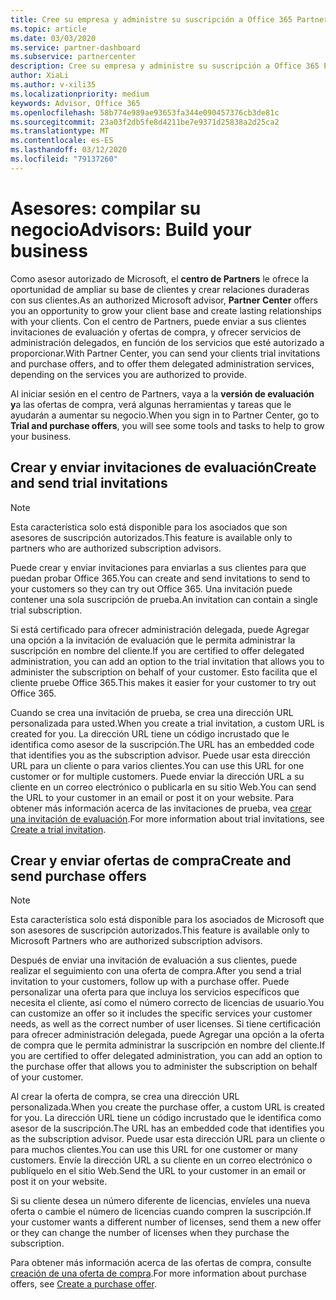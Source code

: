 ```yaml
---
title: Cree su empresa y administre su suscripción a Office 365 Partner | Centro de Partners
ms.topic: article
ms.date: 03/03/2020
ms.service: partner-dashboard
ms.subservice: partnercenter
description: Cree su empresa y administre su suscripción a Office 365 Partner para asesores
author: XiaLi
ms.author: v-xili35
ms.localizationpriority: medium
keywords: Advisor, Office 365
ms.openlocfilehash: 58b774e989ae93653fa344e090457376cb3de81c
ms.sourcegitcommit: 23a03f2db5fe8d4211be7e9371d25838a2d25ca2
ms.translationtype: MT
ms.contentlocale: es-ES
ms.lasthandoff: 03/12/2020
ms.locfileid: "79137260"
---
```

# <a name="advisors-build-your-business"></a><span data-ttu-id="4454e-104">Asesores: compilar su negocio</span><span class="sxs-lookup"><span data-stu-id="4454e-104">Advisors: Build your business</span></span>

<span data-ttu-id="4454e-105">Como asesor autorizado de Microsoft, el **centro de Partners** le ofrece la oportunidad de ampliar su base de clientes y crear relaciones duraderas con sus clientes.</span><span class="sxs-lookup"><span data-stu-id="4454e-105">As an authorized Microsoft advisor, **Partner Center** offers you an opportunity to grow your client base and create lasting relationships with your clients.</span></span> <span data-ttu-id="4454e-106">Con el centro de Partners, puede enviar a sus clientes invitaciones de evaluación y ofertas de compra, y ofrecer servicios de administración delegados, en función de los servicios que esté autorizado a proporcionar.</span><span class="sxs-lookup"><span data-stu-id="4454e-106">With Partner Center, you can send your clients trial invitations and purchase offers, and to offer them delegated administration services, depending on the services you are authorized to provide.</span></span>

<span data-ttu-id="4454e-107">Al iniciar sesión en el centro de Partners, vaya a la **versión de evaluación y**a las ofertas de compra, verá algunas herramientas y tareas que le ayudarán a aumentar su negocio.</span><span class="sxs-lookup"><span data-stu-id="4454e-107">When you sign in to Partner Center, go to **Trial and purchase offers**, you will see some tools and tasks to help to grow your business.</span></span>

## <a name="create-and-send-trial-invitations"></a><span data-ttu-id="4454e-108">Crear y enviar invitaciones de evaluación</span><span class="sxs-lookup"><span data-stu-id="4454e-108">Create and send trial invitations</span></span>

> [!NOTE]
> <span data-ttu-id="4454e-109">Esta característica solo está disponible para los asociados que son asesores de suscripción autorizados.</span><span class="sxs-lookup"><span data-stu-id="4454e-109">This feature is available only to partners who are authorized subscription advisors.</span></span>

<span data-ttu-id="4454e-110">Puede crear y enviar invitaciones para enviarlas a sus clientes para que puedan probar Office 365.</span><span class="sxs-lookup"><span data-stu-id="4454e-110">You can create and send invitations to send to your customers so they can try out Office 365.</span></span> <span data-ttu-id="4454e-111">Una invitación puede contener una sola suscripción de prueba.</span><span class="sxs-lookup"><span data-stu-id="4454e-111">An invitation can contain a single trial subscription.</span></span>

<span data-ttu-id="4454e-112">Si está certificado para ofrecer administración delegada, puede Agregar una opción a la invitación de evaluación que le permita administrar la suscripción en nombre del cliente.</span><span class="sxs-lookup"><span data-stu-id="4454e-112">If you are certified to offer delegated administration, you can add an option to the trial invitation that allows you to administer the subscription on behalf of your customer.</span></span> <span data-ttu-id="4454e-113">Esto facilita que el cliente pruebe Office 365.</span><span class="sxs-lookup"><span data-stu-id="4454e-113">This makes it easier for your customer to try out Office 365.</span></span>

<span data-ttu-id="4454e-114">Cuando se crea una invitación de prueba, se crea una dirección URL personalizada para usted.</span><span class="sxs-lookup"><span data-stu-id="4454e-114">When you create a trial invitation, a custom URL is created for you.</span></span> <span data-ttu-id="4454e-115">La dirección URL tiene un código incrustado que le identifica como asesor de la suscripción.</span><span class="sxs-lookup"><span data-stu-id="4454e-115">The URL has an embedded code that identifies you as the subscription advisor.</span></span> <span data-ttu-id="4454e-116">Puede usar esta dirección URL para un cliente o para varios clientes.</span><span class="sxs-lookup"><span data-stu-id="4454e-116">You can use this URL for one customer or for multiple customers.</span></span> <span data-ttu-id="4454e-117">Puede enviar la dirección URL a su cliente en un correo electrónico o publicarla en su sitio Web.</span><span class="sxs-lookup"><span data-stu-id="4454e-117">You can send the URL to your customer in an email or post it on your website.</span></span>
<span data-ttu-id="4454e-118">Para obtener más información acerca de las invitaciones de prueba, vea [crear una invitación de evaluación](advisors-create-a-trial-invitation.md).</span><span class="sxs-lookup"><span data-stu-id="4454e-118">For more information about trial invitations, see [Create a trial invitation](advisors-create-a-trial-invitation.md).</span></span>

## <a name="create-and-send-purchase-offers"></a><span data-ttu-id="4454e-119">Crear y enviar ofertas de compra</span><span class="sxs-lookup"><span data-stu-id="4454e-119">Create and send purchase offers</span></span>

> [!NOTE]
> <span data-ttu-id="4454e-120">Esta característica solo está disponible para los asociados de Microsoft que son asesores de suscripción autorizados.</span><span class="sxs-lookup"><span data-stu-id="4454e-120">This feature is available only to Microsoft Partners who are authorized subscription advisors.</span></span>

<span data-ttu-id="4454e-121">Después de enviar una invitación de evaluación a sus clientes, puede realizar el seguimiento con una oferta de compra.</span><span class="sxs-lookup"><span data-stu-id="4454e-121">After you send a trial invitation to your customers, follow up with a purchase offer.</span></span> <span data-ttu-id="4454e-122">Puede personalizar una oferta para que incluya los servicios específicos que necesita el cliente, así como el número correcto de licencias de usuario.</span><span class="sxs-lookup"><span data-stu-id="4454e-122">You can customize an offer so it includes the specific services your customer needs, as well as the correct number of user licenses.</span></span> <span data-ttu-id="4454e-123">Si tiene certificación para ofrecer administración delegada, puede Agregar una opción a la oferta de compra que le permita administrar la suscripción en nombre del cliente.</span><span class="sxs-lookup"><span data-stu-id="4454e-123">If you are certified to offer delegated administration, you can add an option to the purchase offer that allows you to administer the subscription on behalf of your customer.</span></span>

<span data-ttu-id="4454e-124">Al crear la oferta de compra, se crea una dirección URL personalizada.</span><span class="sxs-lookup"><span data-stu-id="4454e-124">When you create the purchase offer, a custom URL is created for you.</span></span> <span data-ttu-id="4454e-125">La dirección URL tiene un código incrustado que le identifica como asesor de la suscripción.</span><span class="sxs-lookup"><span data-stu-id="4454e-125">The URL has an embedded code that identifies you as the subscription advisor.</span></span> <span data-ttu-id="4454e-126">Puede usar esta dirección URL para un cliente o para muchos clientes.</span><span class="sxs-lookup"><span data-stu-id="4454e-126">You can use this URL for one customer or many customers.</span></span> <span data-ttu-id="4454e-127">Envíe la dirección URL a su cliente en un correo electrónico o publíquelo en el sitio Web.</span><span class="sxs-lookup"><span data-stu-id="4454e-127">Send the URL to your customer in an email or post it on your website.</span></span>

<span data-ttu-id="4454e-128">Si su cliente desea un número diferente de licencias, envíeles una nueva oferta o cambie el número de licencias cuando compren la suscripción.</span><span class="sxs-lookup"><span data-stu-id="4454e-128">If your customer wants a different number of licenses, send them a new offer or they can change the number of licenses when they purchase the subscription.</span></span>

<span data-ttu-id="4454e-129">Para obtener más información acerca de las ofertas de compra, consulte [creación de una oferta de compra](advisor-create-a-purchase-offer.md).</span><span class="sxs-lookup"><span data-stu-id="4454e-129">For more information about purchase offers, see [Create a purchase offer](advisor-create-a-purchase-offer.md).</span></span>